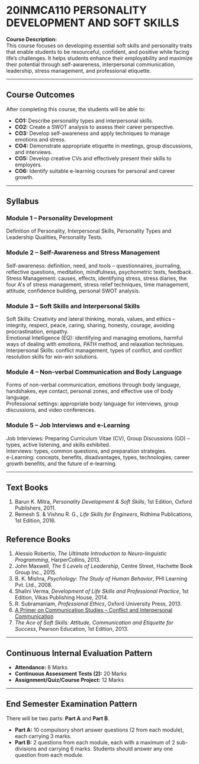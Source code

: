 # 20INMCA110 PERSONALITY DEVELOPMENT AND SOFT SKILLS

**Course Description:**  
This course focuses on developing essential soft skills and personality traits that enable students to be resourceful, confident, and positive while facing life’s challenges. It helps students enhance their employability and maximize their potential through self-awareness, interpersonal communication, leadership, stress management, and professional etiquette.

---

## Course Outcomes

After completing this course, the students will be able to:

- **CO1:** Describe personality types and interpersonal skills.  
- **CO2:** Create a SWOT analysis to assess their career perspective.  
- **CO3:** Develop self-awareness and apply techniques to manage emotions and stress.  
- **CO4:** Demonstrate appropriate etiquette in meetings, group discussions, and interviews.  
- **CO5:** Develop creative CVs and effectively present their skills to employers.  
- **CO6:** Identify suitable e-learning courses for personal and career growth.

---

## Syllabus

### Module 1 – Personality Development
Definition of Personality, Interpersonal Skills, Personality Types and Leadership Qualities, Personality Tests.

### Module 2 – Self-Awareness and Stress Management
Self-awareness: definition, need, and tools – questionnaires, journaling, reflective questions, meditation, mindfulness, psychometric tests, feedback.  
Stress Management: causes, effects, identifying stress, stress diaries, the four A's of stress management, stress relief techniques, time management, attitude, confidence building, personal SWOT analysis.

### Module 3 – Soft Skills and Interpersonal Skills
Soft Skills: Creativity and lateral thinking, morals, values, and ethics – integrity, respect, peace, caring, sharing, honesty, courage, avoiding procrastination, empathy.  
Emotional Intelligence (EQ): identifying and managing emotions, harmful ways of dealing with emotions, PATH method, and relaxation techniques.  
Interpersonal Skills: conflict management, types of conflict, and conflict resolution skills for win-win solutions.

### Module 4 – Non-verbal Communication and Body Language
Forms of non-verbal communication, emotions through body language, handshakes, eye contact, personal zones, and effective use of body language.  
Professional settings: appropriate body language for interviews, group discussions, and video conferences.

### Module 5 – Job Interviews and e-Learning
Job Interviews: Preparing Curriculum Vitae (CV), Group Discussions (GD) – types, active listening, and skills exhibited.  
Interviews: types, common questions, and preparation strategies.  
e-Learning: concepts, benefits, disadvantages, types, technologies, career growth benefits, and the future of e-learning.

---

## Text Books
1. Barun K. Mitra, *Personality Development & Soft Skills*, 1st Edition, Oxford Publishers, 2011.  
2. Remesh S. & Vishnu R. G., *Life Skills for Engineers*, Ridhima Publications, 1st Edition, 2016.

## Reference Books
1. Alessio Robertio, *The Ultimate Introduction to Neuro-linguistic Programming*, HarperCollins, 2013.  
2. John Maxwell, *The 5 Levels of Leadership*, Centre Street, Hachette Book Group Inc., 2015.  
3. B. K. Mishra, *Psychology: The Study of Human Behavior*, PHI Learning Pvt. Ltd., 2008.  
4. Shalini Verma, *Development of Life Skills and Professional Practice*, 1st Edition, Vikas Publishing House, 2014.  
5. R. Subramaniam, *Professional Ethics*, Oxford University Press, 2013.  
6. [A Primer on Communication Studies – Conflict and Interpersonal Communication](https://2012books.lardbucket.org/books/a-primer-on-communication-studies/s06-02-conflict-and-interpersonal-com.html)  
7. *The Ace of Soft Skills: Attitude, Communication and Etiquette for Success*, Pearson Education, 1st Edition, 2013.

---

## Continuous Internal Evaluation Pattern
- **Attendance:** 8 Marks  
- **Continuous Assessment Tests (2):** 20 Marks  
- **Assignment/Quiz/Course Project:** 12 Marks  

---

## End Semester Examination Pattern
There will be two parts: **Part A** and **Part B**.  
- **Part A:** 10 compulsory short answer questions (2 from each module), each carrying 3 marks.  
- **Part B:** 2 questions from each module, each with a maximum of 2 sub-divisions and carrying 6 marks. Students should answer any one question from each module.
